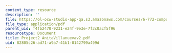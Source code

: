 ```yaml
---
content_type: resource
description: ''
file: https://ol-ocw-studio-app-qa.s3.amazonaws.com/courses/6-772-compound-semiconductor-devices-spring-2003/82805c26ad71a9a741b10142799a499d_Project2_AnitaVillanuevav2.pdf
file_type: application/pdf
parent_uid: f4fb2470-9231-e24f-9e3e-7f3c0acf5f96
resourcetype: Document
title: Project2_AnitaVillanuevav2.pdf
uid: 82805c26-ad71-a9a7-41b1-0142799a499d
---
```

